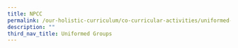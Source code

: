 ```yaml
---
title: NPCC
permalink: /our-holistic-curriculum/co-curricular-activities/uniformed-groups/npcc
description: ""
third_nav_title: Uniformed Groups
---
```

